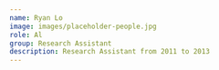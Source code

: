 ```yaml
---
name: Ryan Lo
image: images/placeholder-people.jpg
role: Al
group: Research Assistant
description: Research Assistant from 2011 to 2013
---
```

